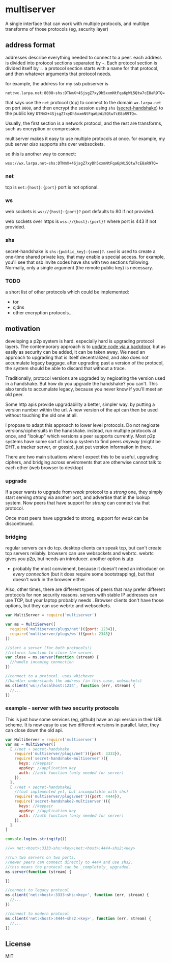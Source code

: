 # multiserver

A single interface that can work with multiple protocols,
and multilpe transforms of those protocols (eg, security layer)

## address format

addresses describe everything needed to connect to a peer.
each address is divided into protocol sections separated by `~`.
Each protocol section is divided itself by `:`. a protocol section
starts with a name for that protocol, and then whatever arguments
that protocol needs.

for example, the address for my ssb pubserver is
```
net:wx.larpa.net:8008~shs:DTNmX+4SjsgZ7xyDh5xxmNtFqa6pWi5Qtw7cE8aR9TQ=
```
that says use the `net` protocol (tcp) to connect to the domain `wx.larpa.net`
on port `8008`, and then encrypt the session using `shs` ([secret-handshake](https://github.com/auditdrivencrypto/secret-handshake))
to the public key `DTNmX+4SjsgZ7xyDh5xxmNtFqa6pWi5Qtw7cE8aR9TQ=`.

Usually, the first section is a network protocol, and the rest are transforms,
such as encryption or compression.

multiserver makes it easy to use multiple protocols at once. for example,
my pub server _also_ supports shs over websockets.

so this is another way to connect:
```
wss://wx.larpa.net~shs:DTNmX+4SjsgZ7xyDh5xxmNtFqa6pWi5Qtw7cE8aR9TQ=
```

### net

tcp is `net:{host}:{port}` port is not optional.

### ws

web sockets is `ws://{host}:{port}?` port defaults to 80 if not provided.

web sockets over https is `wss://{host}:{port}?` where port is
443 if not provided.

### shs

secret-handshake is `shs:{public_key}:{seed}?`. `seed` is used to create
a one-time shared private key, that may enable a special access.
for example, you'll see that ssb invite codes have shs with two sections
following. Normally, only a single argument (the remote public key) is necessary.

### TODO

a short list of other protocols which could be implemented:

* tor
* cjdns
* other encryption protocols...

## motivation

developing a p2p system is hard. especially hard is upgrading protocol layers.
The contemporary approach is to [update code via a backdoor](https://whispersystems.org/blog/the-ecosystem-is-moving/),
but as easily as security can be added, it can be taken away. We need an approach
to upgrading that is itself decentralized, and also does not accumulate legacy baggage.
after upgrading past a version of the protocol, the system should be able to discard that
without a trace.

Traditionally, protocol versions are upgraded by negioating the version used in a handshake.
But how do you upgrade the handshake? you can't. This also tends to accumulate legacy, because
you never know if you'll meet an old peer.

Some http apis provide upgradability a better, simpler way.
by putting a version number within the url. A new version of
the api can then be used without touching the old one at all.

I propose to adapt this approach to lower level protocols.
Do not negioate versions/ciphersuits in the handshake.
instead, run multiple protocols at once, and "lookup" which
versions a peer supports currently. Most p2p systems have
some sort of lookup system to find peers _anyway_
(might be DHT, a tracker server, or gossip),
just put version information in there.

There are two main situations where I expect this to be useful,
upgrading ciphers, and bridging across enviroments that are
otherwise cannot talk to each other (web browser to desktop)

### upgrade

If a peer wants to upgrade from *weak* protocol
to a *strong* one, they simply start serving *strong* via another port,
and advertise that in the lookup system.
Now peers that have support for *strong* can connect via that protocol.

Once most peers have upgraded to strong, support for *weak* can be discontinued.

### bridging

regular servers can do tcp. desktop clients can speak tcp,
but can't create tcp servers reliably. browsers can
use websockets and webrtc. webrtc gives you p2p, but
needs an introducer. another option is [utp](https://github.com/mafintosh/utp-native)
- probably the most convienent, because it doesn't need an introducer
on _every connection_ (but it does require some bootstrapping),
but that doesn't work in the browser either.

Also, other times, there are different types of peers that may prefer different protocols
for non security reasons. servers with stable IP addresses can use TCP, but your laptop
probably needs . Browser clients don't
have those options, but they can use webrtc and websockets.


``` js
var MultiServer = require('multiserver')

var ms = MultiServer([
  require('multiserver/plugs/net')({port: 1234}),
  require('multiserver/plugs/ws')({port: 2345})
])

//start a server (for both protocols!)
//returns function to close the server.
var close = ms.server(function (stream) {
  //handle incoming connection
})

//connect to a protocol. uses whichever
//handler understands the address (in this case, websockets)
ms.client('ws://localhost:1234', function (err, stream) {
  //...
})
```

### example - server with two security protocols

This is just how some services (eg, github) have an api version
in their URL scheme. It is now easy to use two different
versions in parallel. later, they can close down the old api.
``` js
var MultiServer = require('multiserver')
var ms = MultiServer([
  [ //net + secret-handshake
    require('multiserver/plugs/net')({port: 3333}),
    require('secret-handshake-multiserver')({
      keys: //keypair
      appKey: //application key
      auth: //auth function (only needed for server)
    }),
  ],
  [ //net + secret-handshake2
    //(not implemented yet, but incompatible with shs)
    require('multiserver/plugs/net')({port: 4444}),
    require('secret-handshake2-multiserver')({
      keys: //keypair
      appKey: //application key
      auth: //auth function (only needed for server)
    }),
  ]
]

console.log(ms.stringify())

//=> net:<host>:3333~shs:<key>;net:<host>:4444~shs2:<key>

//run two servers on two ports.
//newer peers can connect directly to 4444 and use shs2.
//this means the protocol can be _completely_ upgraded.
ms.server(function (stream) {

})

//connect to legacy protocol
ms.client('net:<host>:3333~shs:<key>', function (err, stream) {
  //...
})

//connect to modern protocol
ms.client('net:<host>:4444~shs2:<key>', function (err, stream) {
  //...
})

```

## License

MIT














